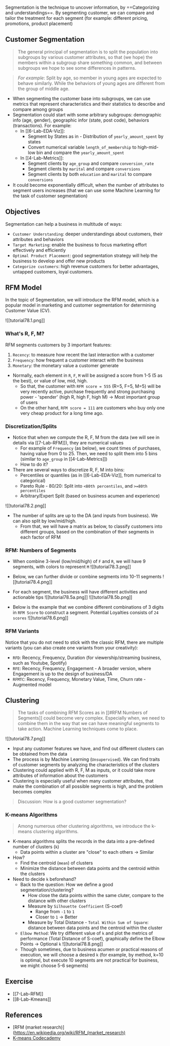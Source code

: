 Segmentation is the technique to uncover information, by ==Categorizing and understandings==. By segmenting customer, we can compare and tailor the treatment for each segment (for example: different pricing, promotions, product placement)

## Customer Segmentation
> The general principal of segmentation is to split the population into subgroups by various customer attributes, so that (we hope) the members within a subgroup share something common, and between subgroups we hope to see some differences in patterns. 

> *For example*: 
> Split by age, so member in young ages are expected to behave similarly. While the behaviors of young ages are different from the group of middle age.
- When segmenting the customer base into subgroups, we can use metrics that represent characteristics and their statistics to describe and compare among groups
- Segmentation could start with some arbitrary subgroups: demographic info (age, gender), geographic infor (state, post code), behaviors (transactions). For example:
	- In [[6-Lab-EDA-Viz]]:
		- Segment by States as in  - Distribution of `yearly_amount_spent` by states
		- Convert numerical variable `length_of_membership` to high-mid-low bin and compare the `yearly_amount_spent`
	- In [[4-Lab-Metrics]]:
		- Segment clients by `age_group` and compare `conversion_rate`
		- Segment clients by `marital` and compare `conversions`
		- Segment clients by both `education` and `marital` to compare `conversions`
- It could become exponentially difficult, when the number of attributes to segment users increases (that we can use some Machine Learning for the task of customer segmentation)

## Objectives
Segmentation can help a business in multitude of ways:
- `Customer Understanding`: deeper understandings about customers, their attributes and behaviors
- `Target Marketing`: enable the business to focus marketing effort effectively and efficiently
- `Optimal Product Placement`: good segmentation strategy will help the business to develop and offer new products
- `Categorize customers`: high revenue customers for better advantages, untapped customers, loyal customers.

## RFM Model
In the topic of Segmentation, we will introduce the RFM model, which is a popular model in marketing and customer segmentation for determining Customer Value (CV).

![[tutorial78.1.png]]

### What's R, F, M?
RFM segments customers by 3 important features:

1. `Recency`: to measure how recent the last interaction with a customer
2. `Frequency`: how frequent a customer interact with the business
3. `Monetary`: the monetary value a customer generate

- Normally, each element in `R`, `F`, `M` will be assigned a score from 1-5 (5 as the best), or value of low, mid, high. 
	- So that, the customer with `RFM score = 555` (R=5, F=5, M=5) will be very recently active, purchase frequently and strong purchasing power - 'spender' (high R, high F, high M) -> Most important group of users
	- On the other hand, `RFM score = 111` are customers who buy only one very cheap product for a long time ago.

### Discretization/Splits
- Notice that when we compute the R, F, M from the data (we will see in details via [[7-Lab-RFM]]), they are numerical values
	- For example of `Frequency` (as below), we count times of purchases, having value from 0 to 25. Then, we need to split them into 5 bins (similar to `age_group` in [[4-Lab-Metrics]])
	- How to do it?
- There are several ways to discretize R, F, M into bins:
	- Percentiles or quantiles (as in [[6-Lab-EDA-Viz]], from numerical to categorical)
	- Pareto Rule - 80/20: Split into `<80th percentiles`, and `>=80th percentiles`
	- Arbitrary/Expert Split (based on business acumen and experience)
	
![[tutorial78.2.png]]
- The number of splits are up to the DA (and inputs from business). We can also split by low/mid/high. 
	- From that, we will have a matrix as below, to classify customers into different groups, based on the combination of their segments in each factor of RFM

### RFM: Numbers of Segments
- When combine 3-level (low/mid/high) of `F` and `R`, we will have 9 segments, with colors to represent `M`
![[tutorial78.3.png]]

- Below, we can further divide or combine segments into 10-11 segments
![[tutorial78.4.png]]

- For each segment, the business will have different activities and actionable tips
![[tutorial78.5a.png]]
![[tutorial78.5b.png]]

- Below is the example that we combine different combinations of 3 digits in `RFM Score` to construct a segment. Potential Loyalties consists of `24 scores`
![[tutorial78.6.png]]

### RFM Variants
Notice that you do not need to stick with the classic RFM, there are multiple variants (you can also create one variants from your creativity):
- `RFD`: Recency, Frequency, Duration (for viewership/streaming business, such as Youtube, Spotify)
- `RFE`: Recency, Frequency, Engagement - A broader version, where Engagement is up to the design of business/DA
- `RFMTC`: Recency, Frequency, Monetary Value, Time, Churn rate - Augmented model

## Clustering
> The tasks of combining RFM Scores as in [[#RFM Numbers of Segments]] could become very complex. Especially when, we need to combine them in the way that we can have meaningful segments to take action. Machine Learning techniques come to place. 

![[tutorial78.7.png]]

- Input any customer features we have, and find out different clusters can be obtained from the data
- The process is by Machine Learning (`Unsupervised`). We can find traits of customer segments by analyzing the characteristics of the clusters
- Clustering could applied with R, F, M as inputs, or it could take more attributes of information about the customers
- Clustering is especially useful when many customer attributes, that make the combination of all possible segments is high, and the problem becomes complex

> Discussion: How is a good customer segmentation?

### K-means Algorithms
> Among numerous other clustering algorithms, we introduce the k-means clustering algorithms.

- K-means algorithms splits the records in the data into a pre-defined number of clusters (`k`)
	- Data points within a cluster are "close" to each others -> Similar
- How? 
	- Find the centroid (`mean`) of clusters
	- Minimize the distance between data points and the centroid within the clusters
- Need to decide `k` beforehand?
	- Back to the question: How we define a good segmentation/clustering?
		- How close the data points within the same cluter, compare to the distance with other clusters
		- Measure by `Silhouette Coefficient` (S-coef)
			- Range from `-1` to `1`
			- Closer to `1` -> Better
		- Measure by Total Distance - `Total Within Sum of Square`: distance between data points and the centroid within the cluster
	- `Elbow Method`: We try different value of `k` and plot the metrics of performance (Total Distance of S-coef), graphically define the Elbow Points -> Optional `k`
	![[tutorial78.8.png]]
	- Though sometimes, due to business acumen or practical reasons of execution, we will choose a desired `k` (for example, by method, k=10 is optimal, but execute 10 segments are not practical for business, we might choose 5-6 segments)

## Exercise
- [[7-Lab-RFM]]
- [[8-Lab-Kmeans]]

## References
- [RFM (market research)](https://en.wikipedia.org/wiki/RFM_(market_research)
- [K-means Codecademy](https://www.codecademy.com/learn/intprep-ds-machine-learning-algorithms-ds-interviews/modules/intprep-ds-unsupervised-learning-interview-questions/cheatsheet)
